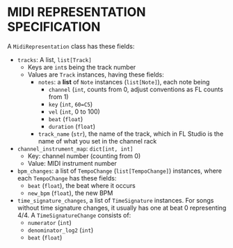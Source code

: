 # MIDI REPRESENTATION SPECIFICATION

A `MidiRepresentation` class has these fields:

- `tracks`: A list, `list[Track]`
  - Keys are `int`s being the track number
  - Values are `Track` instances, having these fields:
    - `notes`: a **list** of `Note` instances (`list[Note]`), each note being
      - `channel` (`int`, counts from 0, adjust conventions as FL counts from 1)
      - `key` (`int`, `60=C5`)
      - `vel` (`int`, 0 to 100)
      - `beat` (`float`)
      - `duration` (`float`)
    - `track_name` (`str`), the name of the track, which in FL Studio is the name of what you set in the channel rack
- `channel_instrument_map`: `dict[int, int]`
  - Key: channel number (counting from 0)
  - Value: MIDI instrument number
- `bpm_changes`: a list of `TempoChange` (`list[TempoChange]`) instances, where each `TempoChange` has these fields:
  - `beat` (`float`), the beat where it occurs
  - `new_bpm` (`float`), the new BPM
- `time_signature_changes`, a list of `TimeSignature` instances. For songs without time signature changes, it usually
  has one at beat 0 representing 4/4. A `TimeSignatureChange` consists of:
  - `numerator` (`int`)
  - `denominator_log2` (`int`)
  - `beat` (`float`)